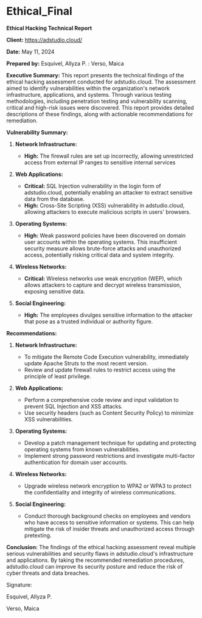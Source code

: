 # Ethical_Final

**Ethical Hacking Technical Report**

**Client:** https://adstudio.cloud/

**Date:** May 11, 2024

**Prepared by:** Esquivel, Allyza P. : Verso, Maica


**Executive Summary:** This report presents the technical findings of the ethical hacking assessment conducted for adstudio.cloud. The assessment aimed to identify vulnerabilities within the organization's network infrastructure, applications, and systems. Through various testing methodologies, including penetration testing and vulnerability scanning, critical and high-risk issues were discovered. This report provides detailed descriptions of these findings, along with actionable recommendations for remediation.

**Vulnerability Summary:**

1.  **Network Infrastructure:**
    
    -   **High:**   The firewall rules are set up incorrectly, allowing unrestricted access from external IP ranges to sensitive internal services
2.  **Web Applications:**
    
	- **Critical:** SQL Injection vulnerability in the login form of adstudio.cloud, potentially enabling an attacker to extract sensitive data from the database. 
	- **High:** Cross-Site Scripting (XSS) vulnerability in adstudio.cloud, allowing attackers to execute malicious scripts in users' browsers.
3.  **Operating Systems:**
    
	-   **High:** Weak password policies have been discovered on domain user accounts within the operating systems. This insufficient security measure allows brute-force attacks and unauthorized access, potentially risking critical data and system integrity.
4.  **Wireless Networks:**
    
    -   **Critical:** Wireless networks use weak encryption (WEP), which allows attackers to capture and decrypt wireless transmission, exposing sensitive data.
5.  **Social Engineering:**
    
    -   **High:** The employees divulges sensitive information to the attacker that pose as a trusted individual or authority figure. 

**Recommendations:**

1.  **Network Infrastructure:**
    
	- To mitigate the Remote Code Execution vulnerability, immediately update Apache Struts to the most recent version.  
	- Review and update firewall rules to restrict access using the principle of least privilege.
2.  **Web Applications:**
    
	- Perform a comprehensive code review and input validation to prevent SQL Injection and XSS attacks.  
	- Use security headers (such as Content Security Policy) to minimize XSS vulnerabilities.
3.  **Operating Systems:**
    
	- Develop a patch management technique for updating and protecting operating systems from known vulnerabilities.
	- Implement strong password restrictions and investigate multi-factor authentication for domain user accounts.
4.  **Wireless Networks:**
    
	   - Upgrade wireless network encryption to WPA2 or WPA3 to protect the confidentiality and integrity of wireless communications.
5.  **Social Engineering:**
    
    -   Conduct thorough background checks on employees and vendors who have access to sensitive information or systems. This can help mitigate the risk of insider threats and unauthorized access through pretexting.

**Conclusion:** The findings of the ethical hacking assessment reveal multiple serious vulnerabilities and security flaws in adstudio.cloud's infrastructure and applications. By taking the recommended remediation procedures, adstudio.cloud can improve its security posture and reduce the risk of cyber threats and data breaches.

Signature:

Esquivel, Allyza P.

Verso, Maica 
